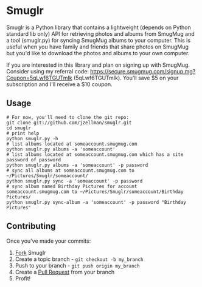 Smuglr
======

Smuglr is a Python library that contains a lightweight (depends on Python standard lib only) API for retrieving photos and albums from SmugMug and a tool (smuglr.py) for syncing SmugMug albums to your computer. This is useful when you have family and friends that share photos on SmugMug but you'd like to download the photos and albums to your own computer.

If you are interested in this library and plan on signing up with SmugMug. Consider using my referral code: https://secure.smugmug.com/signup.mg?Coupon=5qLwf6TGUTmIk (5qLwf6TGUTmIk). You'll save $5 on your subscription and I'll receive a $10 coupon. 

Usage
----------

    # For now, you'll need to clone the git repo:
    git clone git://github.com/jzellman/smuglr.git
    cd smuglr
    # print help
    python smuglr.py -h
    # list albums located at someaccount.smugmug.com
    python smuglr.py albums -a 'someaccount'
    # list albums located at someaccount.smugmug.com which has a site password of password
    python smuglr.py albums -a 'someaccount' -p password
    # sync all albums at someaccount.smugmug.com to ~/Pictures/Smuglr/someaccount/
    python smuglr.py sync -a 'someaccount' -p password
    # sync album named Birthday Pictures for account someaccount.smugmug.com to ~/Pictures/Smuglr/someaccount/Birthday Pictures/
    python smuglr.py sync-album -a 'someaccount' -p password "Birthday Pictures"
    
Contributing
------------

Once you've made your commits:

1. [Fork](http://help.github.com/forking/) Smuglr
2. Create a topic branch - `git checkout -b my_branch`
3. Push to your branch - `git push origin my_branch`
4. Create a [Pull Request](http://help.github.com/pull-requests/) from your branch
5. Profit! 

